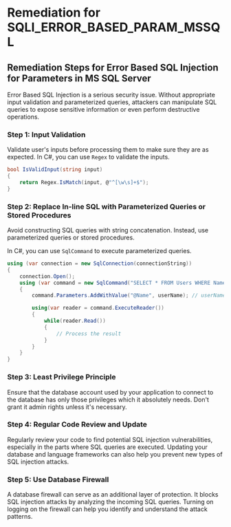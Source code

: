 # Remediation for SQLI_ERROR_BASED_PARAM_MSSQL

## Remediation Steps for Error Based SQL Injection for Parameters in MS SQL Server

Error Based SQL Injection is a serious security issue. Without appropriate input validation and parameterized queries, attackers can manipulate SQL queries to expose sensitive information or even perform destructive operations.

### Step 1: Input Validation
Validate user's inputs before processing them to make sure they are as expected. In C#, you can use `Regex` to validate the inputs.

```csharp
bool IsValidInput(string input) 
{
    return Regex.IsMatch(input, @"^[\w\s]+$");
}
```

### Step 2: Replace In-line SQL with Parameterized Queries or Stored Procedures

Avoid constructing SQL queries with string concatenation. Instead, use parameterized queries or stored procedures. 

In C#, you can use `SqlCommand` to execute parameterized queries.

```csharp
using (var connection = new SqlConnection(connectionString))
{
    connection.Open();
    using (var command = new SqlCommand("SELECT * FROM Users WHERE Name = @Name", connection))
    {
        command.Parameters.AddWithValue("@Name", userName); // userName is user's input

        using(var reader = command.ExecuteReader())
        {
            while(reader.Read())
            {
                // Process the result
            }
        }
    }
}
```

### Step 3: Least Privilege Principle

Ensure that the database account used by your application to connect to the database has only those privileges which it absolutely needs. Don't grant it admin rights unless it's necessary.

### Step 4: Regular Code Review and Update

Regularly review your code to find potential SQL injection vulnerabilities, especially in the parts where SQL queries are executed. Updating your database and language frameworks can also help you prevent new types of SQL injection attacks.

### Step 5: Use Database Firewall

A database firewall can serve as an additional layer of protection. It blocks SQL injection attacks by analyzing the incoming SQL queries. Turning on logging on the firewall can help you identify and understand the attack patterns.